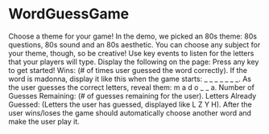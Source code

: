 # WordGuessGame
Choose a theme for your game! In the demo, we picked an 80s theme: 80s questions, 80s sound and an 80s aesthetic. You can choose any subject for your theme, though, so be creative!   Use key events to listen for the letters that your players will type.   Display the following on the page:   Press any key to get started!   Wins: (# of times user guessed the word correctly).   If the word is madonna, display it like this when the game starts: _ _ _ _ _ _ _.   As the user guesses the correct letters, reveal them: m a d o _ _ a.     Number of Guesses Remaining: (# of guesses remaining for the user).   Letters Already Guessed: (Letters the user has guessed, displayed like L Z Y H).   After the user wins/loses the game should automatically choose another word and make the user play it.

